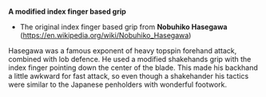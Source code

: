 **A modified index finger based grip**

* The original index finger based grip from **Nobuhiko Hasegawa** (https://en.wikipedia.org/wiki/Nobuhiko_Hasegawa)

Hasegawa was a famous exponent of heavy topspin forehand attack, combined with lob defence. He used a modified shakehands grip with the index finger pointing down the center of the blade. This made his backhand a little awkward for fast attack, so even though a shakehander his tactics were similar to the Japanese penholders with wonderful footwork.
